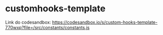 # customhooks-template


Link do codesandbox: https://codesandbox.io/s/custom-hooks-template-770wxp?file=/src/constants/constants.js
